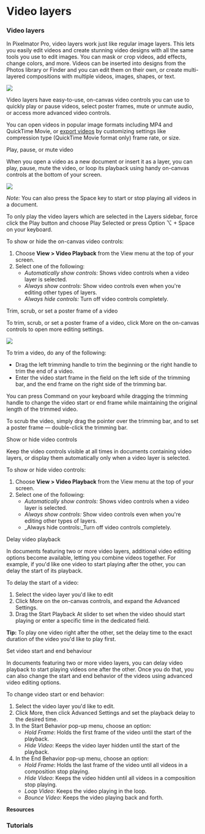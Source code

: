 # Video layers

### Video layers

In Pixelmator Pro, video layers work just like regular image layers. This lets you easily edit videos and create stunning video designs with all the same tools you use to edit images. You can mask or crop videos, add effects, change colors, and more. Videos can be inserted into designs from the Photos library or Finder and you can edit them on their own, or create multi-layered compositions with multiple videos, images, shapes, or text.

![](https://help.pixelmator.com/pixelmator-pro/3.5/assets/English/1670316974000.jpeg)

Video layers have easy-to-use, on-canvas video controls you can use to quickly play or pause videos, select poster frames, mute or unmute audio, or access more advanced video controls.

You can open videos in popular image formats including MP4 and QuickTime Movie, or [export videos](.gitbook/assets/798) by customizing settings like compression type (QuickTime Movie format only) frame rate, or size.

Play, pause, or mute video

When you open a video as a new document or insert it as a layer, you can play, pause, mute the video, or loop its playback using handy on-canvas controls at the bottom of your screen.

![](https://help.pixelmator.com/pixelmator-pro/3.5/assets/English/1670328236000.jpeg)

_Note:_ You can also press the Space key to start or stop playing all videos in a document.

To only play the video layers which are selected in the Layers sidebar, force click the Play button and choose Play Selected or press Option ⌥ + Space on your keyboard.

To show or hide the on-canvas video controls:

1. Choose **View > Video Playback** from the View menu at the top of your screen.
2. Select one of the following:
   * _Automatically show controls:_ Shows video controls when a video layer is selected.
   * _Always show controls:_ Show video controls even when you're editing other types of layers.
   * _Always hide controls:_ Turn off video controls completely.

Trim, scrub, or set a poster frame of a video

To trim, scrub, or set a poster frame of a video, click More on the on-canvas controls to open more editing settings.

![](https://help.pixelmator.com/pixelmator-pro/3.5/assets/English/1670328640000.jpeg)

To trim a video, do any of the following:

* Drag the left trimming handle to trim the beginning or the right handle to trim the end of a video.
* Enter the video start frame in the field on the left side of the trimming bar, and the end frame on the right side of the trimming bar.

You can press Command on your keyboard while dragging the trimming handle to change the video start or end frame while maintaining the original length of the trimmed video.

To scrub the video, simply drag the pointer over the trimming bar, and to set a poster frame — double-click the trimming bar.

Show or hide video controls

Keep the video controls visible at all times in documents containing video layers, or display them automatically only when a video layer is selected.

To show or hide video controls:

1. Choose **View > Video Playback** from the View menu at the top of your screen.
2. Select one of the following:
   * _Automatically show controls:_ Shows video controls when a video layer is selected.
   * _Always show controls:_ Show video controls even when you're editing other types of layers.
   * _Always hide controls:_Turn off video controls completely.

Delay video playback

In documents featuring two or more video layers, additional video editing options become available, letting you combine videos together. For example, if you'd like one video to start playing after the other, you can delay the start of its playback.

To delay the start of a video:

1. Select the video layer you'd like to edit
2. Click More on the on-canvas controls, and expand the Advanced Settings.
3. Drag the Start Playback At slider to set when the video should start playing or enter a specific time in the dedicated field.

&#x20;**Tip:** To play one video right after the other, set the delay time to the exact duration of the video you'd like to play first.

Set video start and end behaviour

In documents featuring two or more video layers, you can delay video playback to start playing videos one after the other. Once you do that, you can also change the start and end behavior of the videos using advanced video editing options.

To change video start or end behavior:

1. Select the video layer you'd like to edit.
2. Click More, then click Advanced Settings and set the playback delay to the desired time.
3. In the Start Behavior pop-up menu, choose an option:
   * _Hold Frame_: Holds the first frame of the video until the start of the playback.
   * _Hide Video_: Keeps the video layer hidden until the start of the playback.
4. In the End Behavior pop-up menu, choose an option:
   * _Hold Frame_: Holds the last frame of the video until all videos in a composition stop playing.
   * _Hide Video_: Keeps the video hidden until all videos in a composition stop playing.
   * _Loop Video_: Keeps the video playing in the loop.
   * _Bounce Video_: Keeps the video playing back and forth.

**Resources**

### Tutorials
